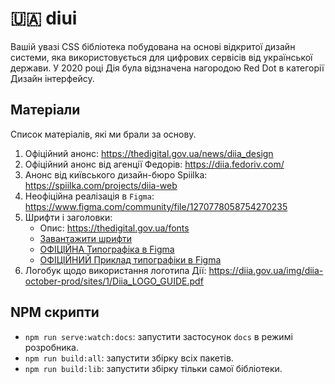 # 🇺🇦 diui

Вашій увазі CSS бібліотека побудована на основі відкритої дизайн системи, яка використовується для цифрових сервісів від української держави. У 2020 році Дія була відзначена нагородою Red Dot в категорії Дизайн інтерфейсу.

## Матеріали

Список матеріалів, які ми брали за основу.

1. Офіційний анонс: <https://thedigital.gov.ua/news/diia_design>
2. Офіційний анонс від агенції Федорів: <https://diia.fedoriv.com/>
3. Анонс від київського дизайн-бюро Spiilka: <https://spiilka.com/projects/diia-web>
4. Неофіційна реалізація в `Figma`: <https://www.figma.com/community/file/1270778058754270235>
5. Шрифти і заголовки:
    - Опис: <https://thedigital.gov.ua/fonts>
    - [Завантажити шрифти](https://www.dropbox.com/scl/fo/gylb537vfe58stu3wubg0/AMPXS4cao0-0UCPWYaSkXDM?rlkey=mkgtdslwk272lps89wb9hiqqq&e=1&dl=0)
    - [ОФІЦІЙНА Типографіка в Figma](https://www.figma.com/file/t4n0PcuOT0qBGU61QVR5z0/Digital-State-UI-kit?node-id=1%3A893)
    - [ОФІЦІЙНИЙ Приклад типографіки в Figma](https://www.figma.com/design/t4n0PcuOT0qBGU61QVR5z0/Digital-State-UI-kit?node-id=8-101&node-type=frame&t=TNXMlOBniViQWoCn-0)
6. Логобук щодо використання логотипа Дії: <https://diia.gov.ua/img/diia-october-prod/sites/1/Diia_LOGO_GUIDE.pdf>

## NPM скрипти

- `npm run serve:watch:docs`: запустити застосунок `docs` в режимі розробника.
- `npm run build:all`: запустити збірку всіх пакетів.
- `npm run build:lib`: запустити збірку тільки самої бібліотеки.